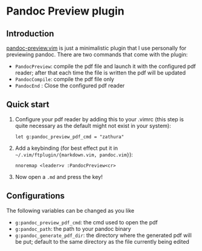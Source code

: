Pandoc Preview plugin
=====================

Introduction
------------

[pandoc-preview.vim](http://github.com/yulan6248/pandoc-preview.vim) is just a minimalistic plugin that I use personally for previewing pandoc. There are two commands that come with the plugin: 

* `PandocPreview`: compile the pdf file and launch it with the configured pdf reader; after that each time the file is written the pdf will be updated
* `PandocCompile`: compile the pdf file only
* `PandocEnd`    : Close the configured pdf reader

Quick start
-----------

1. Configure your pdf reader by adding this to your .vimrc (this step is quite necessary as the default might not exist in your system):

    ~~~vim
    let g:pandoc_preview_pdf_cmd = "zathura" 
    ~~~

2. Add a keybinding (for best effect put it in `~/.vim/ftplugin/{markdown.vim, pandoc.vim}`):

    ~~~vim
    nnoremap <leader>v :PandocPreview<cr>
    ~~~

3. Now open a `.md` and press the key!

Configurations
--------------

The following variables can be changed as you like

* `g:pandoc_preview_pdf_cmd`: the cmd used to open the pdf
* `g:pandoc_path`: the path to your pandoc binary
* `g:pandoc_generate_pdf_dir`: the directory where the generated pdf will be put; default to the same directory as the file currently being edited

